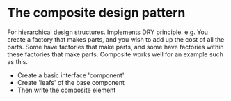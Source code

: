 # The composite design pattern

For hierarchical design structures. Implements DRY principle.
e.g. You create a factory that makes parts, and you wish to add up the cost of all the parts.
Some have factories that make parts, and some have factories within these factories that make parts.
Composite works well for an example such as this.

- Create a basic interface 'component'
- Create 'leafs' of the base component
- Then write the composite element